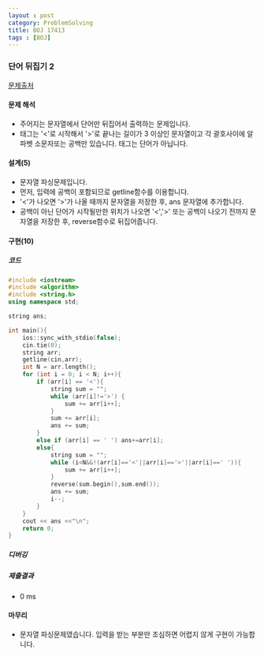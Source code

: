 ```yaml
---
layout : post
category: ProblemSolving
title: BOJ 17413
tags : [BOJ]
---
```

### 단어 뒤집기 2

[문제출처](https://www.acmicpc.net/problem/17413)

#### 문제 해석
  
- 주어지는 문자열에서 단어만 뒤집어서 출력하는 문제입니다.
- 태그는 '<'로 시작해서 '>'로 끝나는 길이가 3 이상인 문자열이고 각 괄호사이에 알파벳 소문자또는 공백만 있습니다. 태그는 단어가 아닙니다.

#### 설계(5)

- 문자열 파싱문제입니다.
- 먼저, 입력에 공백이 포함되므로 getline함수를 이용합니다.
- '<'가 나오면 '>'가 나올 때까지 문자열을 저장한 후, ans 문자열에 추가합니다.
- 공백이 아닌 단어가 시작될만한 위치가 나오면 '<','>' 또는 공백이 나오기 전까지 문자열을 저장한 후, reverse함수로 뒤집어줍니다.

#### 구현(10)

##### 코드

```cpp
#include <iostream>
#include <algorithm>
#include <string.h>
using namespace std;

string ans;

int main(){
    ios::sync_with_stdio(false);
    cin.tie(0);
    string arr;
    getline(cin,arr);
    int N = arr.length();
    for (int i = 0; i < N; i++){
        if (arr[i] == '<'){
            string sum = "";
            while (arr[i]!='>') {
                sum += arr[i++];
            }
            sum += arr[i];
            ans += sum;
        }
        else if (arr[i] == ' ') ans+=arr[i];
        else{
            string sum = "";
            while (i<N&&!(arr[i]=='<'||arr[i]=='>'||arr[i]==' ')){
                sum += arr[i++];
            } 
            reverse(sum.begin(),sum.end());
            ans += sum;
            i--;
        }
    }
    cout << ans <<"\n";
    return 0;
}
```

##### 디버깅

##### 제출결과

- 0 ms

#### 마무리

- 문자열 파싱문제였습니다. 입력을 받는 부분만 조심하면 어렵지 않게 구현이 가능합니다.

